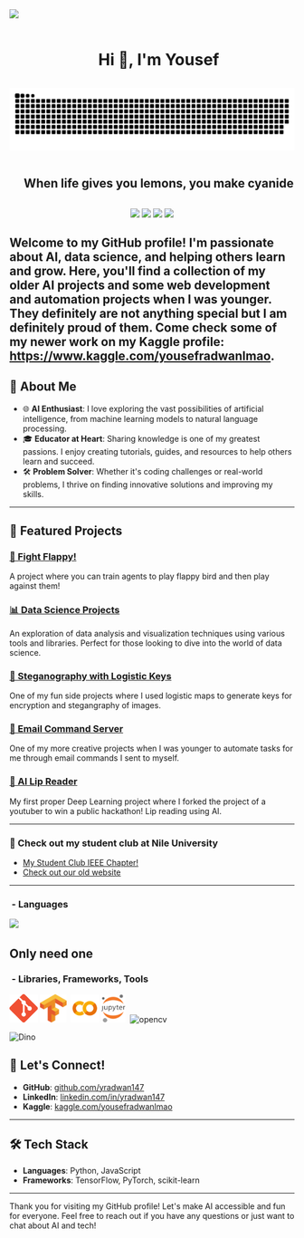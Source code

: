 <!--horizontal divider(gradiant)-->
<img src="https://user-images.githubusercontent.com/73097560/115834477-dbab4500-a447-11eb-908a-139a6edaec5c.gif">

<!--h1 without bottom border-->
<div id="user-content-toc">
  <ul align="center">
    <summary><h1 style="display: inline-block">Hi 👋, I'm Yousef</h1></summary>
  </ul>
</div>


<!--- snake -->
<div align="center">
  <img  src="https://github.com/1999AZZAR/1999AZZAR/blob/readme/resources/img/grid-snake.svg"
       alt="snake" /></a>
</div>


<!--h2 without bottom border-->
<div id="user-content-toc">
  <ul align="center">
    <summary><h2 style="display: inline-block">When life gives you lemons, you make cyanide</h2></summary>
  </ul>
</div>

<p align="center">
<img src="https://img.shields.io/badge/Age-22-blue" />
  <img src="https://img.shields.io/badge/Focus-Machine%20Learning-brightgreen" />
  <img src="https://img.shields.io/badge/Lives-Egypt-yellow" />
  <img src="https://img.shields.io/badge/Languages-English%20%26%20Arabic-gold" />
</p>

Welcome to my GitHub profile! I'm passionate about AI, data science, and helping others learn and grow. Here, you'll find a collection of my older AI projects and some web development and automation projects when I was younger. They definitely are not anything special but I am definitely proud of them. Come check some of my newer work on my Kaggle profile: https://www.kaggle.com/yousefradwanlmao.
---

## 🚀 About Me

- 🌐 **AI Enthusiast**: I love exploring the vast possibilities of artificial intelligence, from machine learning models to natural language processing.
- 🎓 **Educator at Heart**: Sharing knowledge is one of my greatest passions. I enjoy creating tutorials, guides, and resources to help others learn and succeed.
- 🛠 **Problem Solver**: Whether it's coding challenges or real-world problems, I thrive on finding innovative solutions and improving my skills.

---

## 🌟 Featured Projects

### [🧠 Fight Flappy!](https://github.com/yradwan147/NEAT-Flappy-Bird)
A project where you can train agents to play flappy bird and then play against them!

### [📊 Data Science Projects](https://github.com/yradwan147/DataScienceProjects)
An exploration of data analysis and visualization techniques using various tools and libraries. Perfect for those looking to dive into the world of data science.

### [🤖 Steganography with Logistic Keys](https://github.com/yradwan147/Cryptosteganography-system-using-logistic-maps)
One of my fun side projects where I used logistic maps to generate keys for encryption and stegangraphy of images.

### [📧 Email Command Server](https://github.com/yradwan147/EmailCommandServer)
One of my more creative projects when I was younger to automate tasks for me through email commands I sent to myself.

### [💋 AI Lip Reader](https://github.com/yradwan147/AILipReader)
My first proper Deep Learning project where I forked the project of a youtuber to win a public hackathon! Lip reading using AI.

---

### 📝 Check out my student club at Nile University
- [My Student Club IEEE Chapter!](https://www.facebook.com/IeeeCISNU/posts/pfbid02BogU1RtdVaEUfPaM8cMAtmzJjULDUApL7YGauVfMseAKAxn3wwNU1YgrqNJsn7PQl)
- [Check out our old website](https://www.ieeenucis.club/)

---

### &nbsp;- Languages

<img src = 'https://github.com/sourabmaity/sourabmaity/blob/main/assets/logo/python.png' height='40'/>

## Only need one

### &nbsp;- Libraries, Frameworks, Tools  

<img src = 'https://github.com/saumya66/saumya66/blob/main/assets/logo/git.png' height='50'/>&nbsp;<img src = 'https://github.com/saumya66/saumya66/blob/main/assets/logo/tens.png' height='50'/>&nbsp;  <img src = 'https://github.com/saumya66/saumya66/blob/main/assets/logo/colab.png' height='50'/>&nbsp;<img src = 'https://github.com/saumya66/saumya66/blob/main/assets/logo/jupy.png' height='50'/>&nbsp;
<img src="https://www.vectorlogo.zone/logos/opencv/opencv-icon.svg" alt="opencv" width="40" height="40"/> 

![Dino](https://github.com/sourabmaity/sourabmaity/blob/main/dino.gif)


## 🤝 Let's Connect!

- **GitHub**: [github.com/yradwan147](https://github.com/yradwan147)
- **LinkedIn**: [linkedin.com/in/yradwan147](https://linkedin.com/in/yradwan147)
- **Kaggle**: [kaggle.com/yousefradwanlmao](https://www.kaggle.com/yousefradwanlmao)

---

## 🛠 Tech Stack

- **Languages**: Python, JavaScript
- **Frameworks**: TensorFlow, PyTorch, scikit-learn

---

Thank you for visiting my GitHub profile! Let's make AI accessible and fun for everyone. Feel free to reach out if you have any questions or just want to chat about AI and tech!

